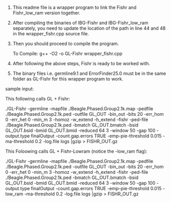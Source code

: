 1. This readme file is a wrapper program to link the Fishr and Fishr_low_ram version together. 

2. After compiling the binaries of IBG-Fishr and IBG-Fishr_low_ram separately, you need to update the location of the path in line 44 and 48 in the wrapper_fishr.cpp source file. 

3. Then you should proceed to compile the program. 

	To Compile:
		g++ -O2 -o GL-Fishr wrapper_fishr.cpp

4. After following the above steps, Fishr is ready to be worked with.
5. The binary files i.e. germline9.1  and ErrorFinder25.0 must be in the same folder as GL-Fishr for this wrapper program to work.

sample input:

This following calls GL + Fishr:

./GL-Fishr -germline -mapfile ./Beagle.Phased.Group2.1k.map -pedfile ./Beagle.Phased.Group2.1k.ped -outfile GL_OUT -bin_out -bits 20 -err_hom 0 -err_het 0 -min_m 3 -homoz  -w_extend -h_extend -fishr -ped-file ./Beagle.Phased.Group2.1k.ped  -bmatch GL_OUT.bmatch -bsid GL_OUT.bsid -bmid GL_OUT.bmid  -reduced 64  3 -window 50 -gap 100 -output.type finalOutput -count.gap.errors TRUE  -emp-pie-threshold 0.015  -ma-threshold 0.2  -log.file logs |gzip > FISHR_OUT.gz



This Foloowing calls GL + Fishr-Lowram  (notice the -low_ram flag):


./GL-Fishr -germline -mapfile ./Beagle.Phased.Group2.1k.map -pedfile ./Beagle.Phased.Group2.1k.ped -outfile GL_OUT -bin_out -bits 20 -err_hom 0 -err_het 0 -min_m 3 -homoz  -w_extend -h_extend -fishr -ped-file ./Beagle.Phased.Group2.1k.ped  -bmatch GL_OUT.bmatch -bsid GL_OUT.bsid -bmid GL_OUT.bmid  -reduced 64  3 -window 50 -gap 100 -output.type finalOutput -count.gap.errors TRUE  -emp-pie-threshold 0.015 -low_ram  -ma-threshold 0.2  -log.file logs |gzip > FISHR_OUT.gz


